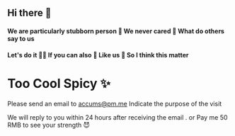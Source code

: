## Hi there 👋

#### We are particularly stubborn person 🙋 We never cared 🌈 What do others say to us
#### Let's do it 👩‍💻 If you can also 🍿 Like us 🧙 So I think this matter

# Too Cool Spicy ✨

Please send an email to accums@pm.me Indicate the purpose of the visit

We will reply to you within 24 hours after receiving the email . or Pay me 50 RMB to see your strength 😈
